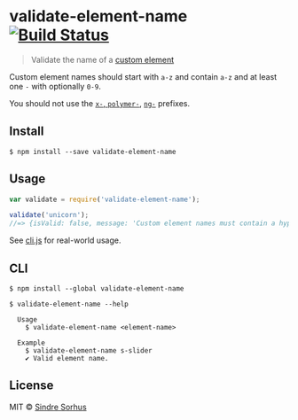 # validate-element-name [![Build Status](https://travis-ci.org/sindresorhus/validate-element-name.svg?branch=master)](https://travis-ci.org/sindresorhus/validate-element-name)

> Validate the name of a [custom element](http://www.html5rocks.com/en/tutorials/webcomponents/customelements/)

Custom element names should start with `a-z` and contain `a-z` and at least one `-` with optionally `0-9`.

You should not use the [`x-`, `polymer-`](http://webcomponents.github.io/articles/how-should-i-name-my-element/), [`ng-`](http://docs.angularjs.org/guide/directive#creating-directives) prefixes.


## Install

```
$ npm install --save validate-element-name
```


## Usage

```js
var validate = require('validate-element-name');

validate('unicorn');
//=> {isValid: false, message: 'Custom element names must contain a hyphen. Example: unicorn-cake'}
```

See [cli.js](cli.js) for real-world usage.


## CLI

```
$ npm install --global validate-element-name
```

```
$ validate-element-name --help

  Usage
    $ validate-element-name <element-name>

  Example
    $ validate-element-name s-slider
    ✔︎ Valid element name.
```


## License

MIT © [Sindre Sorhus](http://sindresorhus.com)
